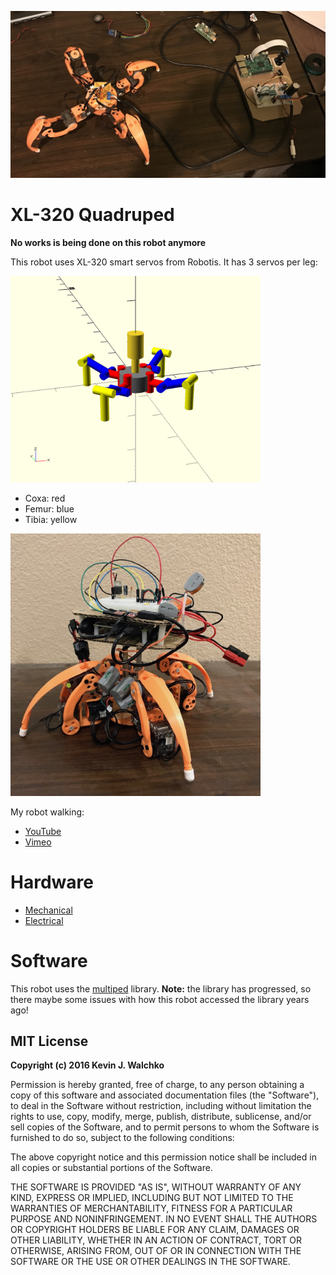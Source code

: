 ![image](pics/spider_dev.jpg)

# XL-320 Quadruped

**No works is being done on this robot anymore**

This robot uses XL-320 smart servos from Robotis. It has 3 servos per leg:

<img src="pics/spider.png" width="400px">

- Coxa: red
- Femur: blue
- Tibia: yellow

<img src="pics/spider.jpg" width="400px">

My robot walking:

-   [YouTube](https://www.youtube.com/watch?v=kH2hlxUfCNg)
-   [Vimeo](https://player.vimeo.com/video/194676675)

# Hardware

- [Mechanical](mechanical/)
- [Electrical](electrical/)

# Software

This robot uses the [multiped](https://github.com/MultipedRobotics/multiped) library. **Note:**
the library has progressed, so there maybe some issues with how this robot accessed the library
years ago!

MIT License
-----------

**Copyright (c) 2016 Kevin J. Walchko**

Permission is hereby granted, free of charge, to any person obtaining a
copy of this software and associated documentation files (the
"Software"), to deal in the Software without restriction, including
without limitation the rights to use, copy, modify, merge, publish,
distribute, sublicense, and/or sell copies of the Software, and to
permit persons to whom the Software is furnished to do so, subject to
the following conditions:

The above copyright notice and this permission notice shall be included
in all copies or substantial portions of the Software.

THE SOFTWARE IS PROVIDED "AS IS", WITHOUT WARRANTY OF ANY KIND,
EXPRESS OR IMPLIED, INCLUDING BUT NOT LIMITED TO THE WARRANTIES OF
MERCHANTABILITY, FITNESS FOR A PARTICULAR PURPOSE AND NONINFRINGEMENT.
IN NO EVENT SHALL THE AUTHORS OR COPYRIGHT HOLDERS BE LIABLE FOR ANY
CLAIM, DAMAGES OR OTHER LIABILITY, WHETHER IN AN ACTION OF CONTRACT,
TORT OR OTHERWISE, ARISING FROM, OUT OF OR IN CONNECTION WITH THE
SOFTWARE OR THE USE OR OTHER DEALINGS IN THE SOFTWARE.
